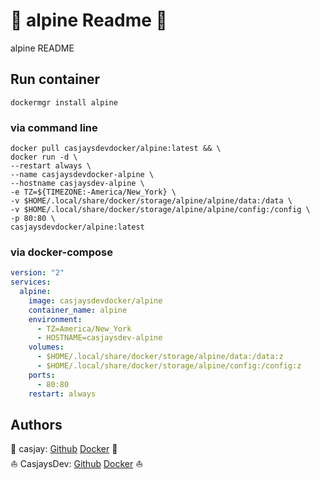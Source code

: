# 👋 alpine Readme 👋

alpine README

## Run container

```shell
dockermgr install alpine
```

### via command line

```shell
docker pull casjaysdevdocker/alpine:latest && \
docker run -d \
--restart always \
--name casjaysdevdocker-alpine \
--hostname casjaysdev-alpine \
-e TZ=${TIMEZONE:-America/New_York} \
-v $HOME/.local/share/docker/storage/alpine/alpine/data:/data \
-v $HOME/.local/share/docker/storage/alpine/alpine/config:/config \
-p 80:80 \
casjaysdevdocker/alpine:latest
```

### via docker-compose

```yaml
version: "2"
services:
  alpine:
    image: casjaysdevdocker/alpine
    container_name: alpine
    environment:
      - TZ=America/New_York
      - HOSTNAME=casjaysdev-alpine
    volumes:
      - $HOME/.local/share/docker/storage/alpine/data:/data:z
      - $HOME/.local/share/docker/storage/alpine/config:/config:z
    ports:
      - 80:80
    restart: always
```

## Authors  

🤖 casjay: [Github](https://github.com/casjay) [Docker](https://hub.docker.com/r/casjay) 🤖  
⛵ CasjaysDev: [Github](https://github.com/casjaysdev) [Docker](https://hub.docker.com/r/casjaysdev) ⛵  
